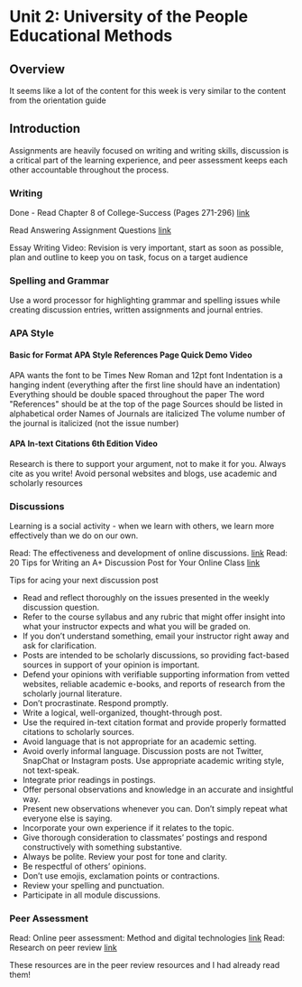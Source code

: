 # Unit 2: University of the People Educational Methods

## Overview

It seems like a lot of the content for this week is very similar to the content from the orientation guide

## Introduction

Assignments are heavily focused on writing and writing skills, discussion is a critical part of the learning experience, and peer assessment keeps each other accountable throughout the process.

### Writing

Done - Read Chapter 8 of College-Success (Pages 271-296) [link](https://open.lib.umn.edu/collegesuccess/part/chapter-8-writing-for-classes/)

Read Answering Assignment Questions [link](https://www.student.unsw.edu.au/answering-assignment-questions)

Essay Writing Video: Revision is very important, start as soon as possible, plan and outline to keep you on task, focus on a target audience

### Spelling and Grammar

Use a word processor for highlighting grammar and spelling issues while creating discussion entries, written assignments and journal entries.

### APA Style

#### Basic for Format APA Style References Page Quick Demo Video

APA wants the font to be Times New Roman and 12pt font
Indentation is a hanging indent (everything after the first line should have an indentation)
Everything should be double spaced throughout the paper
The word "References" should be at the top of the page
Sources should be listed in alphabetical order
Names of Journals are italicized
The volume number of the journal is italicized (not the issue number)

#### APA In-text Citations 6th Edition Video

Research is there to support your argument, not to make it for you.
Always cite as you write!
Avoid personal websites and blogs, use academic and scholarly resources

### Discussions

Learning is a social activity - when we learn with others, we learn more effectively than we do on our own.

Read: The effectiveness and development of online discussions. [link](https://jolt.merlot.org/vol5no1/al-shalchi_0309.htm)
Read: 20 Tips for Writing an A+ Discussion Post for Your Online Class [link](https://www.saintleo.edu/blog/20-tips-for-writing-an-a-discussion-post-for-your-online-program-class)

Tips for acing your next discussion post

- Read and reflect thoroughly on the issues presented in the weekly discussion question.
- Refer to the course syllabus and any rubric that might offer insight into what your instructor expects and what you will be graded on.
- If you don’t understand something, email your instructor right away and ask for clarification.
- Posts are intended to be scholarly discussions, so providing fact-based sources in support of your opinion is important.
- Defend your opinions with verifiable supporting information from vetted websites, reliable academic e-books, and reports of research from the scholarly journal literature.
- Don’t procrastinate. Respond promptly.
- Write a logical, well-organized, thought-through post.
- Use the required in-text citation format and provide properly formatted citations to scholarly sources.
- Avoid language that is not appropriate for an academic setting.
- Avoid overly informal language. Discussion posts are not Twitter, SnapChat or Instagram posts. Use appropriate academic writing style, not text-speak.
- Integrate prior readings in postings.
- Offer personal observations and knowledge in an accurate and insightful way.
- Present new observations whenever you can. Don’t simply repeat what everyone else is saying.
- Incorporate your own experience if it relates to the topic.
- Give thorough consideration to classmates’ postings and respond constructively with something substantive.
- Always be polite. Review your post for tone and clarity.
- Be respectful of others’ opinions.
- Don’t use emojis, exclamation points or contractions.
- Review your spelling and punctuation.
- Participate in all module discussions.


### Peer Assessment

Read: Online peer assessment: Method and digital technologies [link](https://my.uopeople.edu/pluginfile.php/1525010/mod_book/chapter/311763/online%20peer%20assessmnet.pdf?time=1598583544653)
Read: Research on peer review [link](https://www.reap.ac.uk/PEER/Research.aspx)

These resources are in the peer review resources and I had already read them!
